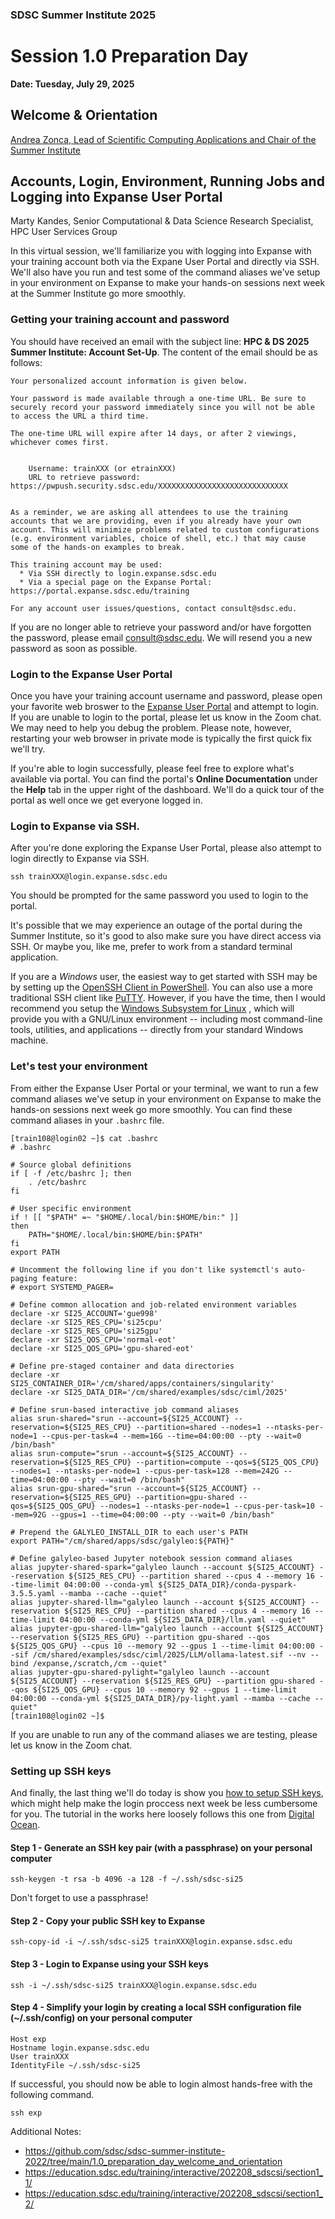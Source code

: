 ### SDSC Summer Institute 2025
# Session 1.0 Preparation Day


**Date: Tuesday, July 29, 2025**


## Welcome & Orientation
[Andrea Zonca, Lead of Scientific Computing Applications and Chair of the Summer Institute](https://www.sdsc.edu/research/experts/zonca_andrea.html)


## Accounts, Login, Environment, Running Jobs and Logging into Expanse User Portal
Marty Kandes, Senior Computational & Data Science Research Specialist, HPC User Services Group

In this virtual session, we'll familiarize you with logging into Expanse with your training account both via the Expane User Portal and directly via SSH. We'll also have you run and test some of the command aliases we've setup in your environment on Expanse to make your hands-on sessions next week at the Summer Institute go more smoothly. 

### Getting your training account and password

You should have received an email with the subject line: **HPC & DS 2025 Summer Institute: Account Set-Up**. The content of the email should be as follows:

```
Your personalized account information is given below.

Your password is made available through a one-time URL. Be sure to securely record your password immediately since you will not be able to access the URL a third time.

The one-time URL will expire after 14 days, or after 2 viewings, whichever comes first.


    Username: trainXXX (or etrainXXX)
    URL to retrieve password: https://pwpush.security.sdsc.edu/XXXXXXXXXXXXXXXXXXXXXXXXXXXXX


As a reminder, we are asking all attendees to use the training accounts that we are providing, even if you already have your own account. This will minimize problems related to custom configurations (e.g. environment variables, choice of shell, etc.) that may cause some of the hands-on examples to break.

This training account may be used:
  * Via SSH directly to login.expanse.sdsc.edu
  * Via a special page on the Expanse Portal: https://portal.expanse.sdsc.edu/training

For any account user issues/questions, contact consult@sdsc.edu. 
```

If you are no longer able to retrieve your password and/or have forgotten the password, please email consult@sdsc.edu. We will resend you a new password as soon as possible.

### Login to the Expanse User Portal

Once you have your training account username and password, please open your favorite web broswer to the [Expanse User Portal](https://portal.expanse.sdsc.edu/training) and attempt to login. If you are unable to login to the portal, please let us know in the Zoom chat. We may need to help you debug the problem. Please note, however, restarting your web browser in private mode is typically the first quick fix  we'll try.

If you're able to login successfully, please feel free to explore what's available via portal. You can find the portal's **Online Documentation** under the **Help** tab in the upper right of the dashboard. We'll do a quick tour of the portal as well once we get everyone logged in. 

### Login to Expanse via SSH.

After you're done exploring the Expanse User Portal, please also attempt to login directly to Expanse via SSH. 
```
ssh trainXXX@login.expanse.sdsc.edu
```
You should be prompted for the same password you used to login to the portal. 

It's possible that we may experience an outage of the portal during the Summer Institute, so it's good to also make sure you have direct access via SSH. Or maybe you, like me, prefer to work from a standard terminal application. 

If you are a *Windows* user, the easiest way to get started with SSH may be by setting up the [OpenSSH Client in PowerShell](https://learn.microsoft.com/en-us/windows-server/administration/openssh/openssh_install_firstuse?tabs=gui). You can also use a more traditional SSH client like [PuTTY](https://www.chiark.greenend.org.uk/~sgtatham/putty/latest.html). However, if you have the time, then I would recommend you setup the [Windows Subsystem for Linux](https://learn.microsoft.com/en-us/windows/wsl/) , which will provide you with a GNU/Linux environment -- including most command-line tools, utilities, and applications -- directly from your standard Windows machine.

### Let's test your environment

From either the Expanse User Portal or your terminal, we want to run a few command aliases we've setup in your environment on Expanse to make the hands-on sessions next week go more smoothly. You can find these command aliases in your `.bashrc` file.

```
[train108@login02 ~]$ cat .bashrc
# .bashrc

# Source global definitions
if [ -f /etc/bashrc ]; then
	. /etc/bashrc
fi

# User specific environment
if ! [[ "$PATH" =~ "$HOME/.local/bin:$HOME/bin:" ]]
then
    PATH="$HOME/.local/bin:$HOME/bin:$PATH"
fi
export PATH

# Uncomment the following line if you don't like systemctl's auto-paging feature:
# export SYSTEMD_PAGER=

# Define common allocation and job-related environment variables
declare -xr SI25_ACCOUNT='gue998'
declare -xr SI25_RES_CPU='si25cpu'
declare -xr SI25_RES_GPU='si25gpu'
declare -xr SI25_QOS_CPU='normal-eot'
declare -xr SI25_QOS_GPU='gpu-shared-eot'

# Define pre-staged container and data directories
declare -xr SI25_CONTAINER_DIR='/cm/shared/apps/containers/singularity'
declare -xr SI25_DATA_DIR='/cm/shared/examples/sdsc/ciml/2025'

# Define srun-based interactive job command aliases
alias srun-shared="srun --account=${SI25_ACCOUNT} --reservation=${SI25_RES_CPU} --partition=shared --nodes=1 --ntasks-per-node=1 --cpus-per-task=4 --mem=16G --time=04:00:00 --pty --wait=0 /bin/bash"
alias srun-compute="srun --account=${SI25_ACCOUNT} --reservation=${SI25_RES_CPU} --partition=compute --qos=${SI25_QOS_CPU} --nodes=1 --ntasks-per-node=1 --cpus-per-task=128 --mem=242G --time=04:00:00 --pty --wait=0 /bin/bash"
alias srun-gpu-shared="srun --account=${SI25_ACCOUNT} --reservation=${SI25_RES_GPU} --partition=gpu-shared --qos=${SI25_QOS_GPU} --nodes=1 --ntasks-per-node=1 --cpus-per-task=10 --mem=92G --gpus=1 --time=04:00:00 --pty --wait=0 /bin/bash"

# Prepend the GALYLEO_INSTALL_DIR to each user's PATH
export PATH="/cm/shared/apps/sdsc/galyleo:${PATH}"

# Define galyleo-based Jupyter notebook session command aliases
alias jupyter-shared-spark="galyleo launch --account ${SI25_ACCOUNT} --reservation ${SI25_RES_CPU} --partition shared --cpus 4 --memory 16 --time-limit 04:00:00 --conda-yml ${SI25_DATA_DIR}/conda-pyspark-3.5.5.yaml --mamba --cache --quiet"
alias jupyter-shared-llm="galyleo launch --account ${SI25_ACCOUNT} --reservation ${SI25_RES_CPU} --partition shared --cpus 4 --memory 16 --time-limit 04:00:00 --conda-yml ${SI25_DATA_DIR}/llm.yaml --quiet"
alias jupyter-gpu-shared-llm="galyleo launch --account ${SI25_ACCOUNT} --reservation ${SI25_RES_GPU} --partition gpu-shared --qos ${SI25_QOS_GPU} --cpus 10 --memory 92 --gpus 1 --time-limit 04:00:00 --sif /cm/shared/examples/sdsc/ciml/2025/LLM/ollama-latest.sif --nv --bind /expanse,/scratch,/cm --quiet"
alias jupyter-gpu-shared-pylight="galyleo launch --account ${SI25_ACCOUNT} --reservation ${SI25_RES_GPU} --partition gpu-shared --qos ${SI25_QOS_GPU} --cpus 10 --memory 92 --gpus 1 --time-limit 04:00:00 --conda-yml ${SI25_DATA_DIR}/py-light.yaml --mamba --cache --quiet"
[train108@login02 ~]$
```

If you are unable to run any of the command aliases we are testing, please let us know in the Zoom chat. 

### Setting up SSH keys

And finally, the last thing we'll do today is show you [how to setup SSH keys](https://github.com/sdsc/sdsc-summer-institute-2022/blob/main/2.5_data_management/SSH.md), which might help make the login proccess next week be less cumbersome for you. The tutorial in the works here loosely follows this one from [Digital Ocean](https://www.digitalocean.com/community/tutorials/how-to-set-up-ssh-keys-on-ubuntu-20-04).

#### Step 1 - Generate an SSH key pair (with a passphrase) on your personal computer

```
ssh-keygen -t rsa -b 4096 -a 128 -f ~/.ssh/sdsc-si25
```

Don't forget to use a passphrase!

#### Step 2 - Copy your public SSH key to Expanse

```
ssh-copy-id -i ~/.ssh/sdsc-si25 trainXXX@login.expanse.sdsc.edu
```

#### Step 3 - Login to Expanse using your SSH keys

```
ssh -i ~/.ssh/sdsc-si25 trainXXX@login.expanse.sdsc.edu
```

#### Step 4 - Simplify your login by creating a local SSH configuration file (~/.ssh/config) on your personal computer

```
Host exp
Hostname login.expanse.sdsc.edu
User trainXXX
IdentityFile ~/.ssh/sdsc-si25
```

If successful, you should now be able to login almost hands-free with the following command. 

```
ssh exp
```

Additional Notes:
- https://github.com/sdsc/sdsc-summer-institute-2022/tree/main/1.0_preparation_day_welcome_and_orientation
- https://education.sdsc.edu/training/interactive/202208_sdscsi/section1_1/
- https://education.sdsc.edu/training/interactive/202208_sdscsi/section1_2/
